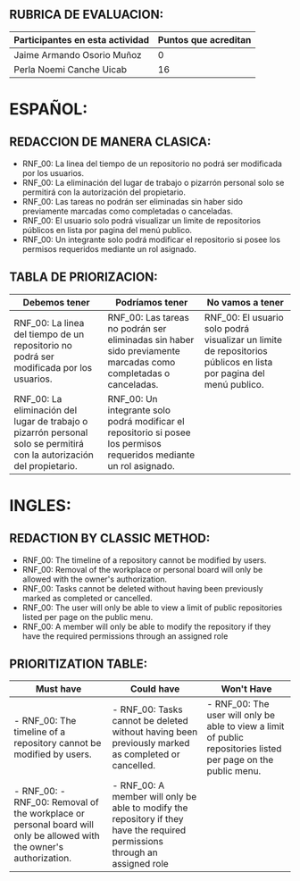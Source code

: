 ## RUBRICA DE EVALUACION:
Participantes en esta actividad | Puntos que acreditan
------------------------------- | --------------------
Jaime Armando Osorio Muñoz | 0
Perla Noemi Canche Uicab | 16

# ESPAÑOL:

## REDACCION DE MANERA CLASICA:

- RNF_00: La linea del tiempo de un repositorio no podrá ser modificada por los usuarios.
- RNF_00: La eliminación del lugar de trabajo o pizarrón personal solo se permitirá con la autorización del propietario.
- RNF_00: Las tareas no podrán ser eliminadas sin haber sido previamente marcadas como completadas o canceladas.
- RNF_00: El usuario solo podrá visualizar un limite de repositorios públicos en lista por pagina del menú publico.
- RNF_00: Un integrante solo podrá modificar el repositorio si posee los permisos requeridos mediante un rol asignado.

## TABLA DE PRIORIZACION:

Debemos tener | Podríamos tener | No vamos a tener
------------- | --------------- | ----------------
RNF_00: La linea del tiempo de un repositorio no podrá ser modificada por los usuarios. | RNF_00: Las tareas no podrán ser eliminadas sin haber sido previamente marcadas como completadas o canceladas. | RNF_00: El usuario solo podrá visualizar un limite de repositorios públicos en lista por pagina del menú publico.
RNF_00: La eliminación del lugar de trabajo o pizarrón personal solo se permitirá con la autorización del propietario. | RNF_00: Un integrante solo podrá modificar el repositorio si posee los permisos requeridos mediante un rol asignado. |

# INGLES:

## REDACTION BY CLASSIC METHOD:

- RNF_00: The timeline of a repository cannot be modified by users.
- RNF_00: Removal of the workplace or personal board will only be allowed with the owner's authorization.
- RNF_00: Tasks cannot be deleted without having been previously marked as completed or cancelled.
- RNF_00: The user will only be able to view a limit of public repositories listed per page on the public menu.
- RNF_00: A member will only be able to modify the repository if they have the required permissions through an assigned role

## PRIORITIZATION TABLE:

Must have | Could have | Won't Have
--------- | ---------- | ----------
- RNF_00: The timeline of a repository cannot be modified by users. | - RNF_00: Tasks cannot be deleted without having been previously marked as completed or cancelled. | - RNF_00: The user will only be able to view a limit of public repositories listed per page on the public menu.
- RNF_00: - RNF_00: Removal of the workplace or personal board will only be allowed with the owner's authorization. | - RNF_00: A member will only be able to modify the repository if they have the required permissions through an assigned role |
